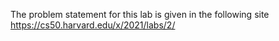 The problem statement for this lab is given in the following site
https://cs50.harvard.edu/x/2021/labs/2/
